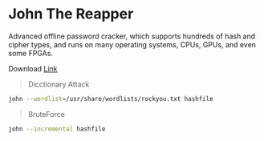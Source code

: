 # John The Reapper
Advanced offline password cracker, which supports hundreds of hash and cipher types, and runs on many operating systems, CPUs, GPUs, and even some FPGAs.

Download [Link](https://github.com/openwall/john)

> Dicctionary Attack
```bash
john --wordlist=/usr/share/wordlists/rockyou.txt hashfile
```

> BruteForce
```bash
john --incremental hashfile
```

